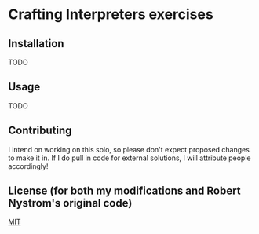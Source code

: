 # Crafting Interpreters exercises



## Installation

TODO

## Usage

TODO

## Contributing

I intend on working on this solo, so please don't expect proposed changes to make it in. If I do pull in code for external solutions, I will attribute people accordingly!

## License (for both my modifications and Robert Nystrom's original code)

[MIT](https://choosealicense.com/licenses/mit/)
